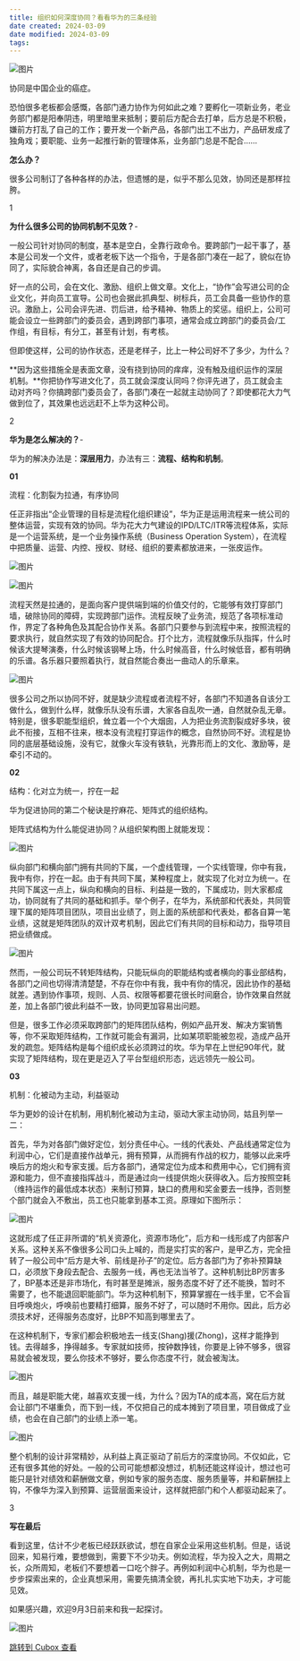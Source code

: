```yaml
---
title: 组织如何深度协同？看看华为的三条经验
date created: 2024-03-09
date modified: 2024-03-09
tags:
---
```


![图片](https://image.cubox.pro/cardImg/2023100710210097462/52656.jpg?imageMogr2/quality/90/ignore-error/1)

协同是中国企业的癌症。

恐怕很多老板都会感慨，各部门通力协作为何如此之难？要孵化一项新业务，老业务部门都是阳奉阴违，明里暗里来抵制；要前后方配合去打单，后方总是不积极，嫌前方打乱了自己的工作；要开发一个新产品，各部门出工不出力，产品研发成了独角戏；要职能、业务一起推行新的管理体系，业务部门总是不配合……

**怎么办？**

很多公司制订了各种各样的办法，但遗憾的是，似乎不那么见效，协同还是那样拉胯。

1

**为什么很多公司的协同机制不见效？**-

一般公司针对协同的制度，基本是空白，全靠行政命令。要跨部门一起干事了，基本是公司发一个文件，或者老板下达一个指令，于是各部门凑在一起了，貌似在协同了，实际貌合神离，各自还是自己的步调。

好一点的公司，会在文化、激励、组织上做文章。文化上，“协作”会写进公司的企业文化，并向员工宣导。公司也会据此抓典型、树标兵，员工会具备一些协作的意识。激励上，公司会评先进、罚后进，给予精神、物质上的奖惩。组织上，公司可能会设立一些跨部门的委员会，遇到跨部门事项，通常会成立跨部门的委员会/工作组，有目标，有分工，甚至有计划，有考核。

但即使这样，公司的协作状态，还是老样子，比上一种公司好不了多少，为什么？

**因为这些措施全是表面文章，没有挠到协同的痒痒，没有触及组织运作的深层机制。**你把协作写进文化了，员工就会深度认同吗？你评先进了，员工就会主动对齐吗？你搞跨部门委员会了，各部门凑在一起就主动协同了？即使都花大力气做到位了，其效果也远远赶不上华为这种公司。

2

**华为是怎么解决的？**-

华为的解决办法是：**深层用力**，办法有三：**流程、结构和机制**。

**01**

流程：化割裂为拉通，有序协同

任正非指出“企业管理的目标是流程化组织建设”，华为正是运用流程来一统公司的整体运营，实现有效的协同。华为花大力气建设的IPD/LTC/ITR等流程体系，实际是一个运营系统，是一个业务操作系统（Business Operation System），在流程中把质量、运营、内控、授权、财经、组织的要素都放进来，一张皮运作。

![图片](https://image.cubox.pro/cardImg/2023100710210097535/26585.jpg?imageMogr2/quality/90/ignore-error/1)

![图片](https://image.cubox.pro/cardImg/2023100710210048531/15959.jpg?imageMogr2/quality/90/ignore-error/1)

流程天然是拉通的，是面向客户提供端到端的价值交付的，它能够有效打穿部门墙，破除协同的障碍，实现跨部门运作。流程反映了业务流，规范了各项标准动作，界定了各种角色及其配合协作关系。各部门只要参与到流程中来，按照流程的要求执行，就自然实现了有效的协同配合。打个比方，流程就像乐队指挥，什么时候该大提琴演奏，什么时候该钢琴上场，什么时候高音，什么时候低音，都有明确的乐谱。各乐器只要照着执行，就自然能合奏出一曲动人的乐章来。

![图片](https://image.cubox.pro/cardImg/2023100710210155448/18897.jpg?imageMogr2/quality/90/ignore-error/1)

很多公司之所以协同不好，就是缺少流程或者流程不好，各部门不知道各自该分工做什么，做到什么样，就像乐队没有乐谱，大家各自乱吹一通，自然就杂乱无章。特别是，很多职能型组织，耸立着一个个大烟囱，人为把业务流割裂成好多块，彼此不衔接，互相不往来，根本没有流程打穿运作的概念，自然协同不好。流程是协同的底层基础设施，没有它，就像火车没有铁轨，光靠形而上的文化、激励等，是牵引不动的。

**02**

结构：化对立为统一，拧在一起

华为促进协同的第二个秘诀是拧麻花、矩阵式的组织结构。

矩阵式结构为什么能促进协同？从组织架构图上就能发现：

![图片](https://image.cubox.pro/cardImg/2023100710210177392/60949.jpg?imageMogr2/quality/90/ignore-error/1)

纵向部门和横向部门拥有共同的下属，一个虚线管理，一个实线管理，你中有我，我中有你，拧在一起。由于有共同下属，某种程度上，就实现了化对立为统一。在共同下属这一点上，纵向和横向的目标、利益是一致的，下属成功，则大家都成功，协同就有了共同的基础和抓手。举个例子，在华为，系统部和代表处，共同管理下属的矩阵项目团队，项目出业绩了，则上面的系统部和代表处，都各自算一笔业绩，这就是矩阵团队的双计双考机制，因此它们有共同的目标和动力，指导项目把业绩做成。

![图片](https://image.cubox.pro/cardImg/2023100710210158300/60667.jpg?imageMogr2/quality/90/ignore-error/1)

然而，一般公司玩不转矩阵结构，只能玩纵向的职能结构或者横向的事业部结构，各部门之间也切得清清楚楚，不存在你中有我，我中有你的情况，因此协作的基础就差。遇到协作事项，规则、人员、权限等都要花很长时间磨合，协作效果自然就差，加上各部门彼此利益不一致，协同更加容易出问题。

但是，很多工作必须采取跨部门的矩阵团队结构，例如产品开发、解决方案销售等，你不采取矩阵结构，工作就可能会有漏洞，比如某项职能被忽视，造成产品开发的疏忽。矩阵结构是每个组织成长必须跨过的坎。华为早在上世纪90年代，就实现了矩阵结构，现在更是迈入了平台型组织形态，远远领先一般公司。

**03**

机制：化被动为主动，利益驱动

华为更妙的设计在机制，用机制化被动为主动，驱动大家主动协同，姑且列举一二：

首先，华为对各部门做好定位，划分责任中心。一线的代表处、产品线通常定位为利润中心，它们是直接作战单元，拥有预算，从而拥有作战的权力，能够以此来呼唤后方的炮火和专家支援。后方各部门，通常定位为成本和费用中心，它们拥有资源和能力，但不直接指挥战斗，而是通过向一线提供炮火获得收入。后方按照空耗（维持运作的最低成本状态）来制订预算，缺口的费用和奖金要去一线挣，否则整个部门就会入不敷出，员工也只能拿到基本工资。原理如下图所示：

![图片](https://image.cubox.pro/cardImg/2023100710210171462/94133.jpg?imageMogr2/quality/90/ignore-error/1)

这就形成了任正非所谓的“机关资源化，资源市场化”，后方和一线形成了内部客户关系。这种关系不像很多公司口头上喊的，而是实打实的客户，是甲乙方，完全扭转了一般公司中“后方是大爷、前线是孙子”的定位。后方各部门为了弥补预算缺口，必须放下身段去配合、去服务一线，再也无法当爷了。这种机制比BP厉害多了，BP基本还是非市场化，有时甚至是摊派，服务态度不好了还不能换，暂时不需要了，也不能退回职能部门。华为这种机制下，预算掌握在一线手里，它不会盲目呼唤炮火，呼唤前也要精打细算，服务不好了，可以随时不用你。因此，后方必须技术好，还得服务态度好，比BP不知高到哪里去了。

在这种机制下，专家们都会积极地去一线支(Shang)援(Zhong)，这样才能挣到钱。去得越多，挣得越多。专家就如技师，按钟数挣钱，你要是上钟不够多，很容易就会被发现，要么你技术不够好，要么你态度不行，就会被淘汰。

![图片](https://image.cubox.pro/cardImg/2023100710210269139/42435.jpg?imageMogr2/quality/90/ignore-error/1)

而且，越是职能大佬，越喜欢支援一线，为什么？因为TA的成本高，窝在后方就会让部门不堪重负，而下到一线，不仅把自己的成本摊到了项目里，项目做成了业绩，也会在自己部门的业绩上添一笔。

![图片](https://image.cubox.pro/cardImg/2023100710210221505/99602.jpg?imageMogr2/quality/90/ignore-error/1)

整个机制的设计非常精妙，从利益上真正驱动了前后方的深度协同。不仅如此，它还有很多其他的好处。一般的公司可能想都没想过，机制还能这样设计，想过也可能只是针对绩效和薪酬做文章，例如专家的服务态度、服务质量等，并和薪酬挂上钩，不像华为深入到预算、运营层面来设计，这样就把部门和个人都驱动起来了。

3

**写在最后**

看到这里，估计不少老板已经跃跃欲试，想在自家企业采用这些机制。但是，话说回来，知易行难，要想做到，需要下不少功夫。例如流程，华为投入之大，周期之长，众所周知，老板们不要想着一口吃个胖子。再例如利润中心机制，华为也是一步步探索出来的，企业真想采用，需要先搞清全貌，再扎扎实实地下功夫，才可能见效。

如果感兴趣，欢迎9月3日前来和我一起探讨。

![图片](https://image.cubox.pro/cardImg/2023100710210248181/24404.jpg?imageMogr2/quality/90/ignore-error/1)

[跳转到 Cubox 查看](https://cubox.pro/my/card?id=7109976037429086196)